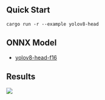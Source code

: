 ## Quick Start

```shell
cargo run -r --example yolov8-head
```

## ONNX Model

- [yolov8-head-f16](https://github.com/jamjamjon/assets/releases/download/v0.0.1/yolov8-head-f16.onnx)  


## Results

![](./demo.jpg)
